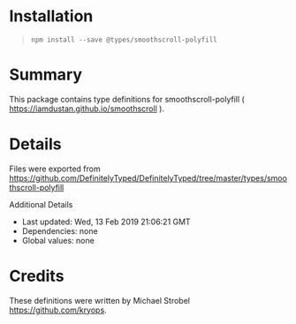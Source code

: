 # Installation
> `npm install --save @types/smoothscroll-polyfill`

# Summary
This package contains type definitions for smoothscroll-polyfill ( https://iamdustan.github.io/smoothscroll ).

# Details
Files were exported from https://github.com/DefinitelyTyped/DefinitelyTyped/tree/master/types/smoothscroll-polyfill

Additional Details
 * Last updated: Wed, 13 Feb 2019 21:06:21 GMT
 * Dependencies: none
 * Global values: none

# Credits
These definitions were written by Michael Strobel <https://github.com/kryops>.
